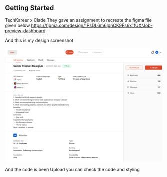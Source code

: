 

## Getting Started

TechKareer x Clade 
They gave an assignment to recreate the figma file given below
https://figma.com/design/1PsDL6m6lgnCK9Fs6x1fUX/Job-preview-dashboard



And this is my design screenshot

![screenshot](/public/screenshot.jpeg)


And the code is been Upload you can check the code and styling

